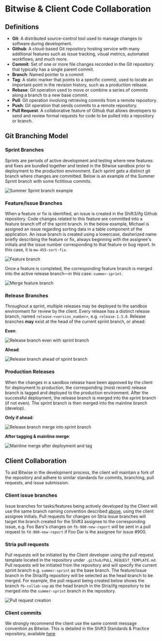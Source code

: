 # Bitwise & Client Code Collaboration

## Definitions

* __Git__: A distributed source-control tool used to manage changes to
  software during development.
* __Github__: A cloud-based Git repository hosting service with many
  additional features such as issue tracking, visual metrics, automated
  workflows, and much more.
* __Commit__: Set of one or more file changes recorded in the Git
  repository that typically has a single parent commit.
* __Branch__: Named pointer to a commit
* __Tag__: A static marker that points to a specific commit, used to locate
  an important point in the revision history, such as a production release.
* __Rebase__: Git operation used to move or combine a series of commits
  along a branch to a new base commit.
* __Pull__: Git operation involving retrieving commits from a remote
  repository.
* __Push__: Git operation that sends commits to a remote repository.
* __Pull Request__: A collaborative feature of Github that allows developers
  to send and review formal requests for code to be pulled into a repository
  or branch.

## Git Branching Model

### Sprint Branches

Sprints are periods of active development and testing where new features and
fixes are bundled together and tested in the Bitwise sandbox prior to
deployment to the production environment. Each sprint gets a
distinct git branch where changes are committed. Below is an example of the
Summer Sprint branch with some fictitious commits.

![Summer Sprint branch example](docs/images/sprint-branch.png)

<a name="issue-branches"></a><h3>Feature/Issue Branches</h3>

When a feature or fix is identified, an issue is created in the Shift3/ifg
Github repository. Code changes related to this feature are committed into
a feature branch off of the sprint branch. In the below example, Michael
is assigned an issue regarding sorting data in a table component of the application. An issue branch is created using a lowercase,
dasherized name briefly describing the feature or fix, always beginning with
the assignee's initials and the issue number corresponding to that feature
or bug report. In this case, it is `mw-455-sort-fix`.

![Feature branch](docs/images/feature-branch.png)

Once a feature is completed, the corresponding feature branch is merged into
the active release branch—in this case: `summer-sprint`.

![Merge feature branch](docs/images/feature-merge.png)

### Release Branches

Throughout a sprint, multiple releases may be deployed to the sandbox
environment for review by the client. Every release has a distinct release branch,
named `release-<version_number>`, e.g. `release-1.5.0`. Release branches
__may__ exist at the head of the current sprint branch, or ahead:

__Even__:

![Release branch even with sprint branch](docs/images/release-branch-even.png)

__Ahead__:

![Release branch ahead of sprint branch](docs/images/release-branch-ahead.png)

### Production Releases

When the changes in a sandbox release have been approved by the client for
deployment to production, the corresponding (most recent) release branch is
tagged and deployed to the production environment. After the successful
deployment, the release branch is merged into the sprint branch (if not even).
The sprint branch is then merged into the mainline branch (develop).

__Only if ahead__:

![Release branch merge into sprint branch](docs/images/release-branch-merge.png)

__After tagging & mainline merge__:

![Mainline merge after deployment and tag](docs/images/mainline-merge.png)


## Client Collaboration

To aid Bitwise in the development process, the client will maintain a fork of the
repository and adhere to similar standards for commits, branching,
pull requests, and issue submission.

### Client issue branches

Issue branches for tasks/features being actively developed by the Client will
use the same branch naming convention described [above](#issue-branches),
using the client assignee initials. Pull requests for changes on Stria issue
branches will target the branch created for the Shift3 assignee to the
corresponding issue, e.g. Foo Bars's changes on `fb-900-new-report` will
be sent in a pull request to `fd-900-new-report` if Foo Dar is the
assignee for issue #900.

### Stria pull requests

Pull requests will be initiated by the Client developer using the pull
request template located in the repository under
`.github/PULL_REQUEST_TEMPLATE.md`. Pull requests will be initiated from the
 repository and will specify the current sprint branch e.g.
`summer-sprint` as the base branch. The feature/issue branch in the Stria/ifg
repository will be selected as the head branch to be merged. For example, the
pull request being created below shows the branch `fb-collab-sop` as the
head branch in the Stria/ifg repository to be merged into the `summer-sprint`
branch in the repository.

![Pull request creation](docs/images/pull-request.png)

### Client commits

We strongly recommend the client use the same commit message convention as Bitwise. This is detailed
in the Shift3 Standards & Practice repository, available [here](https://github.com/Shift3/standards-and-practices/blob/master/standards/commits.md#shift3s-convention-for-how-to-structure-write-and-use-your-commits)
